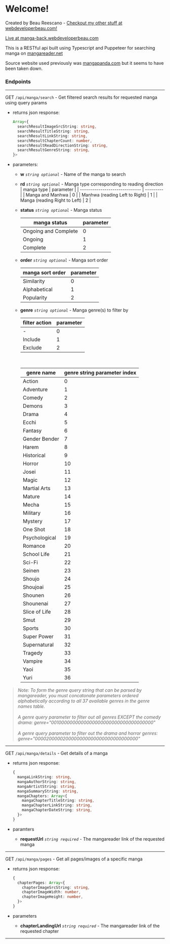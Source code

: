# Welcome!

Created by Beau Reescano - [Checkout my other stuff at webdeveloperbeau.com!](https://webdeveloperbeau.com)

[Live at manga-back.webdeveloperbeau.com](https://www.mangareader.net/)

This is a RESTful api built using Typescript and Puppeteer for searching manga on [mangareader.net](https://www.mangareader.net/)

Source website used previously was [mangapanda.com](http://www.mangapanda.com/) but it seems to have been taken down.

### Endpoints

---

GET `/api/manga/search` - Get filtered search results for requested manga using query params

- returns json response:

  ```typescript
  Array<{
    searchResultImageSrcString: string,
    searchResultTitleString: string,
    searchResultLinkString: string,
    searchResultChapterCount: number,
    searchResultReadDirectionString: string,
    searchResultGenreString: string,
  }>
  ```

- parameters:

  - **w** _`string optional`_ - Name of the manga to search

  - **rd** _`string optional`_ - Manga type corresponding to reading direction
    | manga type | parameter |
    | ------------------------------ | --------- |
    | Manga and Manhwa | 0 |
    | Manhwa (reading Left to Right) | 1 |
    | Manga (reading Right to Left) | 2 |

  - **status** _`string optional`_ - Manga status

    | manga status         | parameter |
    | -------------------- | --------- |
    | Ongoing and Complete | 0         |
    | Ongoing              | 1         |
    | Complete             | 2         |

  - **order** _`string optional`_ - Manga sort order

    | manga sort order | parameter |
    | ---------------- | --------- |
    | Similarity       | 0         |
    | Alphabetical     | 1         |
    | Popularity       | 2         |

  - **genre** _`string optional`_ - Manga genre(s) to filter by

    | filter action | parameter |
    | ------------- | --------- |
    | -             | 0         |
    | Include       | 1         |
    | Exclude       | 2         |

    <br/>

    | genre name    | genre string parameter index |
    | ------------- | ---------------------------- |
    | Action        | 0                            |
    | Adventure     | 1                            |
    | Comedy        | 2                            |
    | Demons        | 3                            |
    | Drama         | 4                            |
    | Ecchi         | 5                            |
    | Fantasy       | 6                            |
    | Gender Bender | 7                            |
    | Harem         | 8                            |
    | Historical    | 9                            |
    | Horror        | 10                           |
    | Josei         | 11                           |
    | Magic         | 12                           |
    | Martial Arts  | 13                           |
    | Mature        | 14                           |
    | Mecha         | 15                           |
    | Military      | 16                           |
    | Mystery       | 17                           |
    | One Shot      | 18                           |
    | Psychological | 19                           |
    | Romance       | 20                           |
    | School Life   | 21                           |
    | Sci-Fi        | 22                           |
    | Seinen        | 23                           |
    | Shoujo        | 24                           |
    | Shoujoai      | 25                           |
    | Shounen       | 26                           |
    | Shounenai     | 27                           |
    | Slice of Life | 28                           |
    | Smut          | 29                           |
    | Sports        | 30                           |
    | Super Power   | 31                           |
    | Supernatural  | 32                           |
    | Tragedy       | 33                           |
    | Vampire       | 34                           |
    | Yaoi          | 35                           |
    | Yuri          | 36                           |

> _Note: To form the genre query string that can be parsed by mangareader, you must concatonate parameters ordered alphabetically according to all 37 available genres in the genre names table._\
> \
> _A genre query parameter to filter out all genres EXCEPT the comedy drama: genre="0010000000000000000000000000000000000"_\
> \
> _A genre query parameter to filter out the drama and horror genres: genre="0000200000200000000000000000000000000"_

---

GET `/api/manga/details` - Get details of a manga

- returns json response:

  ```typescript
  {
    mangaLinkString: string,
    mangaAuthorString: string,
    mangaArtistString: string,
    mangaSummaryString: string,
    mangaChapters: Array<{
      mangaChapterTitleString: string,
      mangaChapterLinkString: string,
      mangaChapterDateString: string,
    }>
  }
  ```

- paramters

  - **requestUrl** _`string required`_ - The mangareader link of the requested manga

---

GET `/api/manga/pages` - Get all pages/images of a specific manga

- returns json response:

  ```typescript
  {
    chapterPages: Array<{
      chapterImageSrcString: string,
      chapterImageWidth: number,
      chapterImageHeight: number,
    }>
  }
  ```

- parameters

  - **chapterLandingUrl** _`string required`_ - The mangareader link of the requested chapter

---
